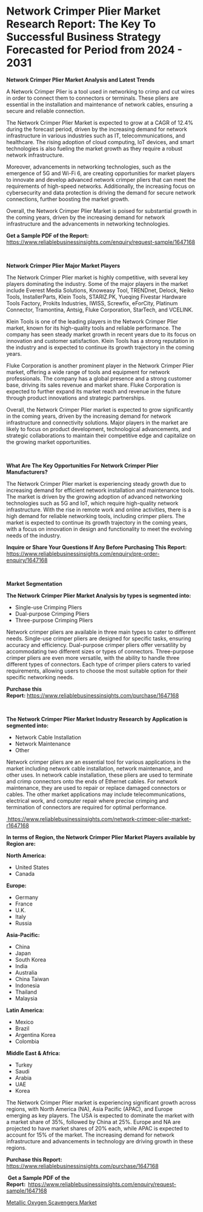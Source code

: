<p><h1>Network Crimper Plier Market Research Report: The Key To Successful Business Strategy Forecasted for Period from 2024 - 2031</h1></p><p><strong>Network Crimper Plier Market Analysis and Latest Trends</strong></p>
<p><p>A Network Crimper Plier is a tool used in networking to crimp and cut wires in order to connect them to connectors or terminals. These pliers are essential in the installation and maintenance of network cables, ensuring a secure and reliable connection.</p><p>The Network Crimper Plier Market is expected to grow at a CAGR of 12.4% during the forecast period, driven by the increasing demand for network infrastructure in various industries such as IT, telecommunications, and healthcare. The rising adoption of cloud computing, IoT devices, and smart technologies is also fueling the market growth as they require a robust network infrastructure.</p><p>Moreover, advancements in networking technologies, such as the emergence of 5G and Wi-Fi 6, are creating opportunities for market players to innovate and develop advanced network crimper pliers that can meet the requirements of high-speed networks. Additionally, the increasing focus on cybersecurity and data protection is driving the demand for secure network connections, further boosting the market growth.</p><p>Overall, the Network Crimper Plier Market is poised for substantial growth in the coming years, driven by the increasing demand for network infrastructure and the advancements in networking technologies.</p></p>
<p><strong>Get a Sample PDF of the Report:&nbsp;</strong> <a href="https://www.reliablebusinessinsights.com/enquiry/request-sample/1647168">https://www.reliablebusinessinsights.com/enquiry/request-sample/1647168</a></p>
<p>&nbsp;</p>
<p><strong>Network Crimper Plier Major Market Players</strong></p>
<p><p>The Network Crimper Plier market is highly competitive, with several key players dominating the industry. Some of the major players in the market include Everest Media Solutions, Knoweasy Tool, TRENDnet, Delock, Neiko Tools, InstallerParts, Klein Tools, STARIZ.PK, Yueqing Fivestar Hardware Tools Factory, Prokits Industries, IWISS, Screwfix, eForCity, Platinum Connector, Tramontina, Antsig, Fluke Corporation, StarTech, and VCELINK.</p><p>Klein Tools is one of the leading players in the Network Crimper Plier market, known for its high-quality tools and reliable performance. The company has seen steady market growth in recent years due to its focus on innovation and customer satisfaction. Klein Tools has a strong reputation in the industry and is expected to continue its growth trajectory in the coming years.</p><p>Fluke Corporation is another prominent player in the Network Crimper Plier market, offering a wide range of tools and equipment for network professionals. The company has a global presence and a strong customer base, driving its sales revenue and market share. Fluke Corporation is expected to further expand its market reach and revenue in the future through product innovations and strategic partnerships.</p><p>Overall, the Network Crimper Plier market is expected to grow significantly in the coming years, driven by the increasing demand for network infrastructure and connectivity solutions. Major players in the market are likely to focus on product development, technological advancements, and strategic collaborations to maintain their competitive edge and capitalize on the growing market opportunities.</p></p>
<p>&nbsp;</p>
<p><strong>What Are The Key Opportunities For Network Crimper Plier Manufacturers?</strong></p>
<p><p>The Network Crimper Plier market is experiencing steady growth due to increasing demand for efficient network installation and maintenance tools. The market is driven by the growing adoption of advanced networking technologies such as 5G and IoT, which require high-quality network infrastructure. With the rise in remote work and online activities, there is a high demand for reliable networking tools, including crimper pliers. The market is expected to continue its growth trajectory in the coming years, with a focus on innovation in design and functionality to meet the evolving needs of the industry.</p></p>
<p><strong>Inquire or Share Your Questions If Any Before Purchasing This Report:</strong> <a href="https://www.reliablebusinessinsights.com/enquiry/pre-order-enquiry/1647168">https://www.reliablebusinessinsights.com/enquiry/pre-order-enquiry/1647168</a></p>
<p>&nbsp;</p>
<p><strong>Market Segmentation</strong></p>
<p><strong>The Network Crimper Plier Market Analysis by types is segmented into:</strong></p>
<p><ul><li>Single-use Crimping Pliers</li><li>Dual-purpose Crimping Pliers</li><li>Three-purpose Crimping Pliers</li></ul></p>
<p><p>Network crimper pliers are available in three main types to cater to different needs. Single-use crimper pliers are designed for specific tasks, ensuring accuracy and efficiency. Dual-purpose crimper pliers offer versatility by accommodating two different sizes or types of connectors. Three-purpose crimper pliers are even more versatile, with the ability to handle three different types of connectors. Each type of crimper pliers caters to varied requirements, allowing users to choose the most suitable option for their specific networking needs.</p></p>
<p><strong>Purchase this Report:&nbsp;</strong><a href="https://www.reliablebusinessinsights.com/purchase/1647168">https://www.reliablebusinessinsights.com/purchase/1647168</a></p>
<p>&nbsp;</p>
<p><strong>The Network Crimper Plier Market Industry Research by Application is segmented into:</strong></p>
<p><ul><li>Network Cable Installation</li><li>Network Maintenance</li><li>Other</li></ul></p>
<p><p>Network crimper pliers are an essential tool for various applications in the market including network cable installation, network maintenance, and other uses. In network cable installation, these pliers are used to terminate and crimp connectors onto the ends of Ethernet cables. For network maintenance, they are used to repair or replace damaged connectors or cables. The other market applications may include telecommunications, electrical work, and computer repair where precise crimping and termination of connectors are required for optimal performance.</p></p>
<p><a href="https://www.reliablebusinessinsights.com/network-crimper-plier-market-r1647168">&nbsp;https://www.reliablebusinessinsights.com/network-crimper-plier-market-r1647168</a></p>
<p><strong>In terms of Region, the Network Crimper Plier Market Players available by Region are:</strong></p>
<p>
    <p> <strong> North America: </strong>
        <ul>
            <li>United States</li>
            <li>Canada</li>
        </ul>
        </p> 
    <p> <strong> Europe: </strong>
        <ul>
            <li>Germany</li>
            <li>France</li>
            <li>U.K.</li>
            <li>Italy</li>
            <li>Russia</li>
        </ul>
        </p> 
    <p> <strong> Asia-Pacific: </strong>
        <ul>
            <li>China</li>
            <li>Japan</li>
            <li>South Korea</li>
            <li>India</li>
            <li>Australia</li>
            <li>China Taiwan</li>
            <li>Indonesia</li>
            <li>Thailand</li>
            <li>Malaysia</li>
        </ul>
        </p> 
    <p> <strong> Latin America: </strong>
        <ul>
            <li>Mexico</li>
            <li>Brazil</li>
            <li>Argentina Korea</li>
            <li>Colombia</li>
        </ul>
        </p> 
    <p> <strong> Middle East & Africa: </strong>
        <ul>
            <li>Turkey</li>
            <li>Saudi</li>
            <li>Arabia</li>
            <li>UAE</li>
            <li>Korea</li>
        </ul>
    </p>
    </p>
<p><p>The Network Crimper Plier market is experiencing significant growth across regions, with North America (NA), Asia Pacific (APAC), and Europe emerging as key players. The USA is expected to dominate the market with a market share of 35%, followed by China at 25%. Europe and NA are projected to have market shares of 20% each, while APAC is expected to account for 15% of the market. The increasing demand for network infrastructure and advancements in technology are driving growth in these regions.</p></p>
<p><strong>Purchase this Report: </strong><a href="https://www.reliablebusinessinsights.com/purchase/1647168">https://www.reliablebusinessinsights.com/purchase/1647168</a></p>
<p>&nbsp;<strong>Get a Sample PDF of the Report:&nbsp;&nbsp;</strong><a href="https://www.reliablebusinessinsights.com/enquiry/request-sample/1647168">https://www.reliablebusinessinsights.com/enquiry/request-sample/1647168</a></p>
<p><strong></strong></p>
<p><p><a href="https://view.publitas.com/reportprime-1/an-in-depth-analysis-of-the-global-metallic-oxygen-scavengers-market-scope-and-its-rapid-growing-9-5-cagr-forcasted-for-period-from-2024-to-2031/">Metallic Oxygen Scavengers Market</a></p></p>